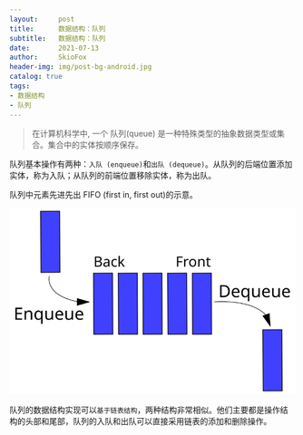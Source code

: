 ```yaml
---
layout:     post
title:      数据结构：队列 
subtitle:   数据结构：队列 
date:       2021-07-13
author:     SkioFox
header-img: img/post-bg-android.jpg
catalog: true
tags:
- 数据结构
- 队列 
---
```


> 在计算机科学中, 一个 队列(queue) 是一种特殊类型的抽象数据类型或集合。集合中的实体按顺序保存。

队列基本操作有两种：`入队 (enqueue)`和`出队 (dequeue)`。从队列的后端位置添加实体，称为入队；从队列的前端位置移除实体，称为出队。

队列中元素先进先出 FIFO (first in, first out)的示意。

<img src='/img/2021-07-13/fifo.svg' />

队列的数据结构实现可以`基于链表结构`，两种结构非常相似。他们主要都是操作结构的头部和尾部，队列的入队和出队可以直接采用链表的添加和删除操作。
